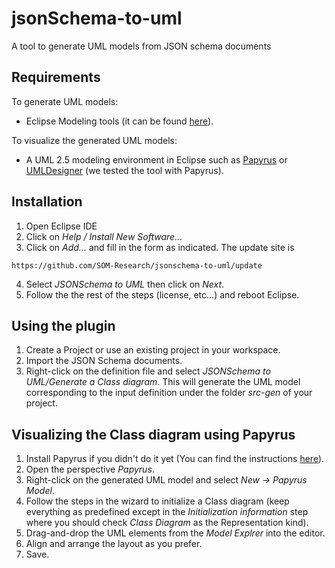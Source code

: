 # jsonSchema-to-uml

A tool to generate UML models from JSON schema documents

## Requirements

To generate UML models:

- Eclipse Modeling tools (it can be found [here](http://www.eclipse.org/downloads/packages/eclipse-modeling-tools/oxygen2)).

To visualize the generated UML models:

- A UML 2.5 modeling environment in Eclipse such as [Papyrus](https://www.eclipse.org/papyrus/) or [UMLDesigner](https://marketplace.eclipse.org/content/uml-designer) (we tested the tool with Papyrus).

## Installation

1. Open Eclipse IDE
2. Click on *Help / Install New Software...*
3. Click on *Add...* and fill in the form as indicated. The update site is 
```
https://github.com/SOM-Research/jsonschema-to-uml/update
```
4. Select *JSONSchema to UML* then click on *Next*.
5. Follow the the rest of the steps (license, etc...) and reboot Eclipse.

## Using the plugin

1. Create a Project or use an existing project in your workspace.
2. Import the JSON Schema documents.
3. Right-click on the definition file and select *JSONSchema to UML/Generate a Class diagram*. This will generate the UML model corresponding to the input definition under the folder *src-gen* of your project.

## Visualizing the Class diagram using Papyrus

1. Install Papyrus if you didn't do it yet (You can find the instructions [here](https://www.eclipse.org/papyrus/download.html)).
2. Open the perspective *Papyrus*.
3. Right-click on the generated UML model and select *New -> Papyrus Model*.
4. Follow the steps in the wizard to initialize a Class diagram (keep everything as predefined except in the *Initialization information* step where you should check *Class Diagram* as the Representation kind).
5. Drag-and-drop the UML elements from the *Model Explrer* into the editor.
6. Align and arrange the layout as you prefer.
7. Save.